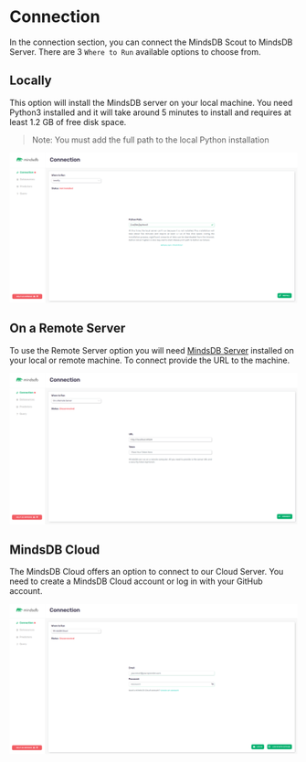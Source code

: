 # Connection

In the connection section, you can connect the MindsDB Scout to MindsDB Server. There are 3 `Where to Run` available options to choose from.

## Locally 

This option will install the MindsDB server on your local machine. You need Python3 installed and it will take around 5 minutes to install and requires at least 1.2 GB of free disk space. 

> Note: You must add the full path to the local Python installation

![Connect Locally](/assets/scout/connection-local.png)

## On a Remote Server 

To use the Remote Server option you will need [MindsDB Server](https://github.com/mindsdb/mindsdb_server) installed on your local or remote machine. To connect provide the URL to the machine.

![On a Remote Server](/assets/scout/connection-remote.png)

## MindsDB Cloud

The MindsDB Cloud offers an option to connect to our Cloud Server. You need to create a MindsDB Cloud account or log in with your GitHub account.

![On a Remote Server](/assets/scout/connection-cloud.png)